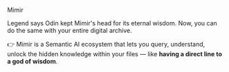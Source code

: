 Mimir

Legend says Odin kept Mimir's head for its eternal wisdom. Now, you can do the same with your entire digital archive.

👉 Mimir is a Semantic AI ecosystem that lets you query, understand, unlock the hidden knowledge within your files — like **having a direct line to a god of wisdom**.

